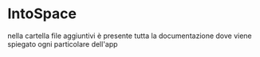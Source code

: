 # IntoSpace

nella cartella file aggiuntivi è presente tutta la documentazione dove viene spiegato ogni particolare dell'app
